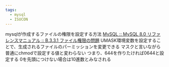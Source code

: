 ```yaml
---
tags:
  - mysql
  - ISUCON
---
```


mysqlが作成するファイルの権限を設定する方法
[MySQL :: MySQL 8.0 リファレンスマニュアル :: B.3.3.1 ファイル権限の問題](https://dev.mysql.com/doc/refman/8.0/ja/file-permissions.html)
UMASK環境変数を設定することで、生成されるファイルのパーミッションを変更できる
マスクと言いながら普通にchmodで設定する値と変わらない
つまり、644を作りたければ0644と設定する
0を先頭につけない場合は10進数とみなされる
